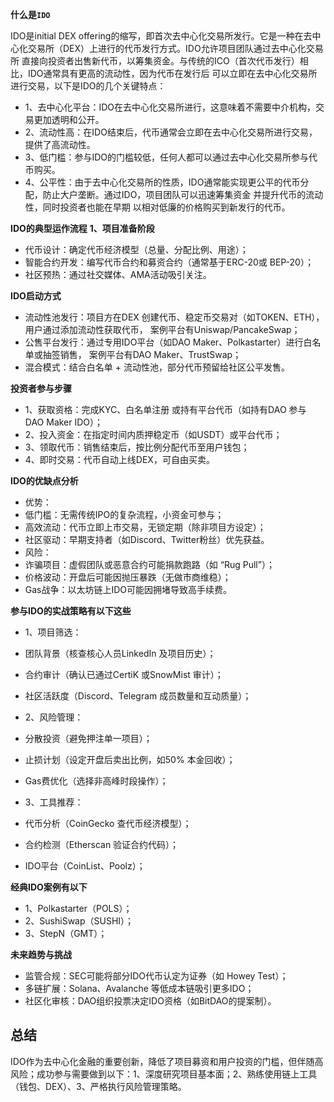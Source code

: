 **什么是`IDO`**

IDO是initial DEX offering的缩写，即首次去中心化交易所发行。它是一种在去中心化交易所（DEX）上进行的代币发行方式。IDO允许项目团队通过去中心化交易所 直接向投资者出售新代币，以筹集资金。与传统的ICO（首次代币发行）相比，IDO通常具有更高的流动性，因为代币在发行后 可以立即在去中心化交易所 进行交易，以下是IDO的几个关键特点：
- 1、去中心化平台：IDO在去中心化交易所进行，这意味着不需要中介机构，交易更加透明和公开。
- 2、流动性高：在IDO结束后，代币通常会立即在去中心化交易所进行交易，提供了高流动性。
- 3、低门槛：参与IDO的门槛较低，任何人都可以通过去中心化交易所参与代币购买。
- 4、公平性：由于去中心化交易所的性质，IDO通常能实现更公平的代币分配，防止大户垄断。通过IDO，项目团队可以迅速筹集资金 并提升代币的流动性，同时投资者也能在早期 以相对低廉的价格购买到新发行的代币。

**IDO的典型运作流程**
**1、项目准备阶段**
- 代币设计：确定代币经济模型（总量、分配比例、用途）；
- 智能合约开发：编写代币合约和募资合约（通常基于ERC-20或 BEP-20）；
- 社区预热：通过社交媒体、AMA活动吸引关注。

**IDO启动方式**
- 流动性池发行：项目方在DEX 创建代币、稳定币交易对（如TOKEN、ETH），用户通过添加流动性获取代币， 案例平台有Uniswap/PancakeSwap；
- 公售平台发行：通过专用IDO平台（如DAO Maker、Polkastarter）进行白名单或抽签销售， 案例平台有DAO Maker、TrustSwap；
- 混合模式：结合白名单 + 流动性池，部分代币预留给社区公平发售。

**投资者参与步骤**
- 1、获取资格：完成KYC、白名单注册 或持有平台代币（如持有DAO 参与 DAO Maker IDO）；
- 2、投入资金：在指定时间内质押稳定币（如USDT）或平台代币；
- 3、领取代币：销售结束后，按比例分配代币至用户钱包；
- 4、即时交易：代币自动上线DEX，可自由买卖。


**IDO的优缺点分析**
- 优势：
- 低门槛：无需传统IPO的复杂流程，小资金可参与；
- 高效流动：代币立即上市交易，无锁定期（除非项目方设定）；
- 社区驱动：早期支持者（如Discord、Twitter粉丝）优先获益。
- 风险：
- 诈骗项目：虚假团队或恶意合约可能捐款跑路（如 “Rug Pull”）；
- 价格波动：开盘后可能因抛压暴跌（无做市商维稳）；
- Gas战争：以太坊链上IDO可能因拥堵导致高手续费。


**参与IDO的实战策略有以下这些**
- 1、项目筛选：
- 团队背景（核查核心人员LinkedIn 及项目历史）；
- 合约审计（确认已通过CertiK 或SnowMist 审计）；
- 社区活跃度（Discord、Telegram 成员数量和互动质量）；

- 2、风险管理：
- 分散投资（避免押注单一项目）；
- 止损计划（设定开盘后卖出比例，如50% 本金回收）；
- Gas费优化（选择非高峰时段操作）；

- 3、工具推荐：
- 代币分析（CoinGecko 查代币经济模型）；
- 合约检测（Etherscan 验证合约代码）；
- IDO平台（CoinList、Poolz）；


**经典IDO案例有以下**
- 1、Polkastarter（POLS）；
- 2、SushiSwap（SUSHI）；
- 3、StepN（GMT）；

**未来趋势与挑战**
- 监管合规：SEC可能将部分IDO代币认定为证券（如 Howey Test）；
- 多链扩展：Solana、Avalanche 等低成本链吸引更多IDO；
- 社区化审核：DAO组织投票决定IDO资格（如BitDAO的提案制）。

## 总结
IDO作为去中心化金融的重要创新，降低了项目募资和用户投资的门槛，但伴随高风险；成功参与需要做到以下：1、深度研究项目基本面；2、熟练使用链上工具（钱包、DEX）、3、严格执行风险管理策略。


